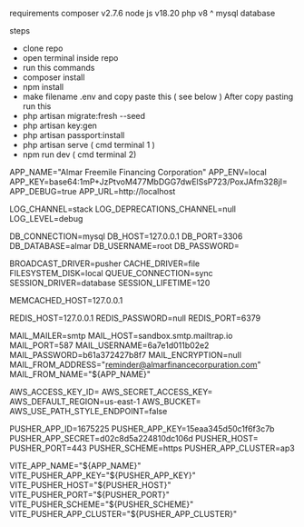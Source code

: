 requirements
composer v2.7.6
node js v18.20
php v8 ^
mysql database

steps
- clone repo
- open terminal inside repo
- run this commands
- composer install
- npm install
- make filename .env and copy paste this ( see below )
After copy pasting run this
- php artisan migrate:fresh --seed
- php artisan key:gen
- php artisan passport:install
- php artisan serve ( cmd terminal 1 )
- npm run dev ( cmd terminal 2)

APP_NAME="Almar Freemile Financing Corporation"
APP_ENV=local
APP_KEY=base64:1mP+JzPtvoM477MbDGG7dwElSsP723/PoxJAfm328jI=
APP_DEBUG=true
APP_URL=http://localhost

LOG_CHANNEL=stack
LOG_DEPRECATIONS_CHANNEL=null
LOG_LEVEL=debug

DB_CONNECTION=mysql
DB_HOST=127.0.0.1
DB_PORT=3306
DB_DATABASE=almar
DB_USERNAME=root
DB_PASSWORD=

BROADCAST_DRIVER=pusher
CACHE_DRIVER=file
FILESYSTEM_DISK=local
QUEUE_CONNECTION=sync
SESSION_DRIVER=database
SESSION_LIFETIME=120

MEMCACHED_HOST=127.0.0.1

REDIS_HOST=127.0.0.1
REDIS_PASSWORD=null
REDIS_PORT=6379

MAIL_MAILER=smtp
MAIL_HOST=sandbox.smtp.mailtrap.io
MAIL_PORT=587
MAIL_USERNAME=6a7e1d011b02e2
MAIL_PASSWORD=b61a372427b8f7
MAIL_ENCRYPTION=null
MAIL_FROM_ADDRESS="reminder@almarfinancecorpuration.com"
MAIL_FROM_NAME="${APP_NAME}"

AWS_ACCESS_KEY_ID=
AWS_SECRET_ACCESS_KEY=
AWS_DEFAULT_REGION=us-east-1
AWS_BUCKET=
AWS_USE_PATH_STYLE_ENDPOINT=false

PUSHER_APP_ID=1675225
PUSHER_APP_KEY=15eaa345d50c1f6f3c7b
PUSHER_APP_SECRET=d02c8d5a224810dc106d
PUSHER_HOST=
PUSHER_PORT=443
PUSHER_SCHEME=https
PUSHER_APP_CLUSTER=ap3

VITE_APP_NAME="${APP_NAME}"
VITE_PUSHER_APP_KEY="${PUSHER_APP_KEY}"
VITE_PUSHER_HOST="${PUSHER_HOST}"
VITE_PUSHER_PORT="${PUSHER_PORT}"
VITE_PUSHER_SCHEME="${PUSHER_SCHEME}"
VITE_PUSHER_APP_CLUSTER="${PUSHER_APP_CLUSTER}"
